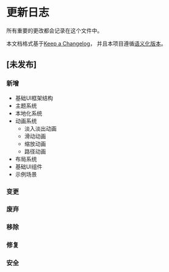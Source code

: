 # 更新日志

所有重要的更改都会记录在这个文件中。

本文档格式基于[Keep a Changelog](https://keepachangelog.com/zh-CN/1.0.0/)，
并且本项目遵循[语义化版本](https://semver.org/lang/zh-CN/)。

## [未发布]

### 新增
- 基础UI框架结构
- 主题系统
- 本地化系统
- 动画系统
  - 淡入淡出动画
  - 滑动动画
  - 缩放动画
  - 路径动画
- 布局系统
- 基础UI组件
- 示例场景

### 变更

### 废弃

### 移除

### 修复

### 安全
